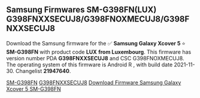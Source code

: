 <h2>Samsung Firmwares SM-G398FN(LUX) G398FNXXSECUJ8/G398FNOXMECUJ8/G398FNXXSECUJ8</h2>
Download the Samsung firmware for the ✅ <strong>Samsung Galaxy Xcover 5 </strong> ⭐ <strong>SM-G398FN</strong> with product code <strong>LUX</strong> <strong> from Luxembourg</strong>. This firmware has version number PDA <strong>G398FNXXSECUJ8</strong> and CSC G398FNOXMECUJ8. The operating system of this firmware is Android R , with build date 2021-11-30. Changelist <strong>21947640</strong>.


[SM-G398FN](https://samfirm.shop/samsung/model/SM-G398FN)
[G398FNXXSECUJ8](https://samfirm.shop/samsung/pda/G398FNXXSECUJ8)
[Download Firmware Samsung Galaxy Xcover 5 SM-G398FN](https://samfirm.shop/samsung/firmware/479224)
